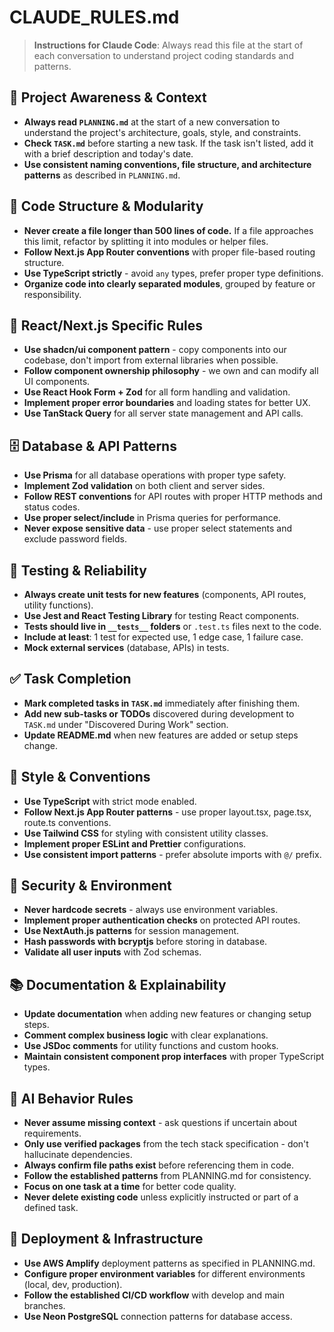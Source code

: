 # CLAUDE_RULES.md

> **Instructions for Claude Code**: Always read this file at the start of each conversation to understand project coding standards and patterns.

## 🔄 Project Awareness & Context

- **Always read `PLANNING.md`** at the start of a new conversation to understand the project's architecture, goals, style, and constraints.
- **Check `TASK.md`** before starting a new task. If the task isn't listed, add it with a brief description and today's date.
- **Use consistent naming conventions, file structure, and architecture patterns** as described in `PLANNING.md`.

## 🧱 Code Structure & Modularity

- **Never create a file longer than 500 lines of code.** If a file approaches this limit, refactor by splitting it into modules or helper files.
- **Follow Next.js App Router conventions** with proper file-based routing structure.
- **Use TypeScript strictly** - avoid `any` types, prefer proper type definitions.
- **Organize code into clearly separated modules**, grouped by feature or responsibility.

## 🎨 React/Next.js Specific Rules

- **Use shadcn/ui component pattern** - copy components into our codebase, don't import from external libraries when possible.
- **Follow component ownership philosophy** - we own and can modify all UI components.
- **Use React Hook Form + Zod** for all form handling and validation.
- **Implement proper error boundaries** and loading states for better UX.
- **Use TanStack Query** for all server state management and API calls.

## 🗄️ Database & API Patterns

- **Use Prisma** for all database operations with proper type safety.
- **Implement Zod validation** on both client and server sides.
- **Follow REST conventions** for API routes with proper HTTP methods and status codes.
- **Use proper select/include** in Prisma queries for performance.
- **Never expose sensitive data** - use proper select statements and exclude password fields.

## 🧪 Testing & Reliability

- **Always create unit tests for new features** (components, API routes, utility functions).
- **Use Jest and React Testing Library** for testing React components.
- **Tests should live in `__tests__` folders** or `.test.ts` files next to the code.
- **Include at least**: 1 test for expected use, 1 edge case, 1 failure case.
- **Mock external services** (database, APIs) in tests.

## ✅ Task Completion

- **Mark completed tasks in `TASK.md`** immediately after finishing them.
- **Add new sub-tasks or TODOs** discovered during development to `TASK.md` under "Discovered During Work" section.
- **Update README.md** when new features are added or setup steps change.

## 📎 Style & Conventions

- **Use TypeScript** with strict mode enabled.
- **Follow Next.js App Router patterns** - use proper layout.tsx, page.tsx, route.ts conventions.
- **Use Tailwind CSS** for styling with consistent utility classes.
- **Implement proper ESLint and Prettier** configurations.
- **Use consistent import patterns** - prefer absolute imports with `@/` prefix.

## 🔐 Security & Environment

- **Never hardcode secrets** - always use environment variables.
- **Implement proper authentication checks** on protected API routes.
- **Use NextAuth.js patterns** for session management.
- **Hash passwords with bcryptjs** before storing in database.
- **Validate all user inputs** with Zod schemas.

## 📚 Documentation & Explainability

- **Update documentation** when adding new features or changing setup steps.
- **Comment complex business logic** with clear explanations.
- **Use JSDoc comments** for utility functions and custom hooks.
- **Maintain consistent component prop interfaces** with proper TypeScript types.

## 🧠 AI Behavior Rules

- **Never assume missing context** - ask questions if uncertain about requirements.
- **Only use verified packages** from the tech stack specification - don't hallucinate dependencies.
- **Always confirm file paths exist** before referencing them in code.
- **Follow the established patterns** from PLANNING.md for consistency.
- **Focus on one task at a time** for better code quality.
- **Never delete existing code** unless explicitly instructed or part of a defined task.

## 🚀 Deployment & Infrastructure

- **Use AWS Amplify** deployment patterns as specified in PLANNING.md.
- **Configure proper environment variables** for different environments (local, dev, production).
- **Follow the established CI/CD workflow** with develop and main branches.
- **Use Neon PostgreSQL** connection patterns for database access.
